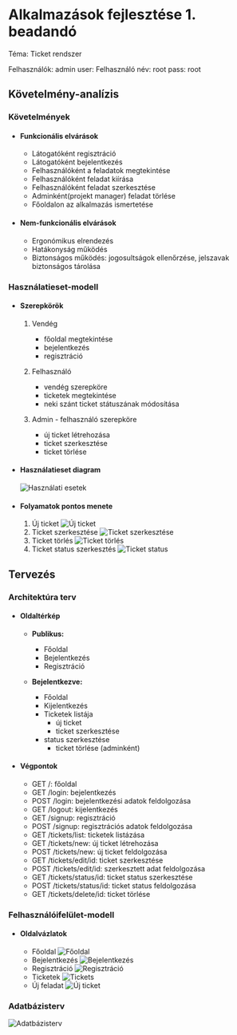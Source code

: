 # Alkalmazások fejlesztése 1. beadandó

Téma: Ticket rendszer


Felhasználók:
	admin user: Felhasználó név: root pass: root

## Követelmény-analízis

### Követelmények
- #### Funkcionális elvárások
	- Látogatóként regisztráció
	- Látogatóként bejelentkezés
	- Felhasználóként a feladatok megtekintése
	- Felhasználóként feladat kiírása
	- Felhasználóként feladat szerkesztése
	- Adminként(projekt manager) feladat törlése
	- Főoldalon az alkalmazás ismertetése

- #### Nem-funkcionális elvárások
    - Ergonómikus elrendezés
    - Hatákonyság működés
    - Biztonságos működés: jogosultságok ellenőrzése, jelszavak biztonságos tárolása


### Használatieset-modell

- #### Szerepkörök
    1. Vendég
		- főoldal megtekintése
		- bejelentkezés
		- regisztráció
        
    2. Felhasználó
		- vendég szerepköre
		- ticketek megtekintése
		- neki szánt ticket státuszának módosítása

    3. Admin
        	- felhasználó szerepköre
		- új ticket létrehozása
		- ticket szerkesztése
		- ticket törlése

- #### Használatieset diagram
    ![Használati esetek](images/UseCaseDiagram.png)  

- #### Folyamatok pontos menete
    1. Új ticket ![Új ticket](images/uj.png)
    2. Ticket szerkesztése ![Ticket szerkesztése](images/szerkesztes.png)
    3. Ticket törlés ![Ticket törlés](images/torles.png)
    4. Ticket status szerkesztés ![Ticket status](images/status.png)

## Tervezés

### Architektúra terv
- #### Oldaltérkép
	- **Publikus:**
	    - Főoldal
	    - Bejelentkezés
	    - Regisztráció
	    
	- **Bejelentkezve:**
	    - Főoldal
	    - Kijelentkezés
	    - Ticketek listája
	        + új ticket
	        + ticket szerkesztése
		+ status szerkesztése
	        + ticket törlése (adminként)

- #### Végpontok
    - GET /: főoldal
    - GET /login: bejelentkezés
    - POST /login: bejelentkezési adatok feldolgozása
    - GET /logout: kijelentkezés
    - GET /signup: regisztráció
    - POST /signup: regisztrációs adatok feldolgozása
    - GET /tickets/list: ticketek listázása
    - GET /tickets/new: új ticket létrehozása
    - POST /tickets/new: új ticket feldolgozása
    - GET /tickets/edit/id: ticket szerkesztése
    - POST /tickets/edit/id: szerkesztett adat feldolgozása
    - GET /tickets/status/id: ticket status szerkesztése
    - POST /tickets/status/id: ticket status feldolgozása
    - GET /tickets/delete/id: ticket törlése

### Felhasználóifelület-modell
- #### Oldalvázlatok
    - Főoldal
        ![Főoldal](images/fooldal.jpg)
    - Bejelentkezés
        ![Bejelentkezés](images/bejelentkezes.jpg)
    - Regisztráció
        ![Regisztráció](images/regisztracio.jpg)
    - Ticketek
        ![Tickets](images/tickets.jpg)
    - Új feladat
        ![Új ticket](images/ujticket.jpg)

### Adatbázisterv
![Adatbázisterv](images/adatmodell.png)

